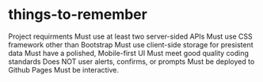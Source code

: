 # things-to-remember
Project requirments 
Must use at least two server-sided APIs
Must use CSS framework other than Bootstrap
Must use client-side storage for presistent data
Must have a polished, Mobile-first UI
Must meet good quality coding standards
Does NOT user alerts, confirms, or prompts
Must be deployed to Github Pages
Must be interactive. 
